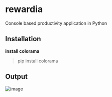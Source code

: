 # rewardia
Console based productivity application in Python 

## Installation
**install colorama**
> pip install colorama

## Output
![image](https://user-images.githubusercontent.com/91014156/183986970-de7ac505-8ae4-441e-a21d-ce2e4f644158.png)
